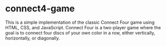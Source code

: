 # connect4-game
This is a simple implementation of the classic Connect Four game using HTML, CSS, and JavaScript. Connect Four is a two-player game where the goal is to connect four discs of your own color in a row, either vertically, horizontally, or diagonally.
